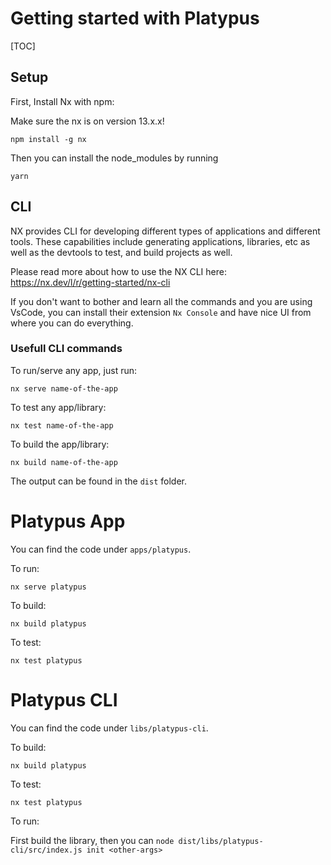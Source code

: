 # Getting started with Platypus

[TOC]

## Setup

First, Install Nx with npm:

Make sure the nx is on version 13.x.x!

```
npm install -g nx
```

Then you can install the node_modules by running

```
yarn
```

## CLI

NX provides CLI for developing different types of applications and different tools. These capabilities include generating applications, libraries, etc as well as the devtools to test, and build projects as well.

Please read more about how to use the NX CLI here:
https://nx.dev/l/r/getting-started/nx-cli

If you don't want to bother and learn all the commands and you are using VsCode, you can install their extension `Nx Console` and have nice UI from where you can do everything.

### Usefull CLI commands

To run/serve any app, just run:

`nx serve name-of-the-app`

To test any app/library:

`nx test name-of-the-app`

To build the app/library:

`nx build name-of-the-app`

The output can be found in the `dist` folder.

# Platypus App

You can find the code under `apps/platypus`.

To run:

`nx serve platypus`

To build:

`nx build platypus`

To test:

`nx test platypus`

# Platypus CLI

You can find the code under `libs/platypus-cli`.

To build:

`nx build platypus`

To test:

`nx test platypus`

To run:

First build the library, then you can
`node dist/libs/platypus-cli/src/index.js init <other-args>`
